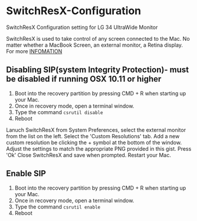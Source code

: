 # SwitchResX-Configuration
SwitchResX Configuration setting for LG 34 UltraWide Monitor

SwitchResX is used to take control of any screen connected to the Mac. No matter whether a MacBook Screen, an external monitor, a Retina display. For more [INFOMATION](http://www.madrau.com/)


## Disabling SIP(system Integrity Protection)- must be disabled if running OSX 10.11 or higher

1. Boot into the recovery partition by pressing CMD + R when starting up your Mac.
2. Once in recovery mode, open a terminal window.
3. Type the command `csrutil disable`
4. Reboot

Lanuch SwitchResX from System Preferences, select the external monitor from the list on the left.
Select the 'Custom Resolutions' tab.
Add a new custom resolution be clicking the + symbol at the bottom of the window.
Adjust the settings to match the appropriate PNG provided in this gist.
Press 'Ok'
Close SwitchResX and save when prompted.
Restart your Mac.

## Enable SIP
1. Boot into the recovery partition by pressing CMD + R when starting up your Mac.
2. Once in recovery mode, open a terminal window.
3. Type the command `csrutil enable`
4. Reboot
